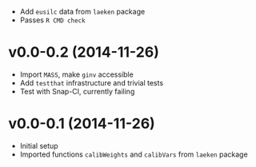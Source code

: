 - Add `eusilc` data from `laeken` package
- Passes `R CMD check`

v0.0-0.2 (2014-11-26)
===

- Import `MASS`, make `ginv` accessible
- Add `testthat` infrastructure and trivial tests
- Test with Snap-CI, currently failing

v0.0-0.1 (2014-11-26)
===

- Initial setup
- Imported functions `calibWeights` and `calibVars` from `laeken` package
